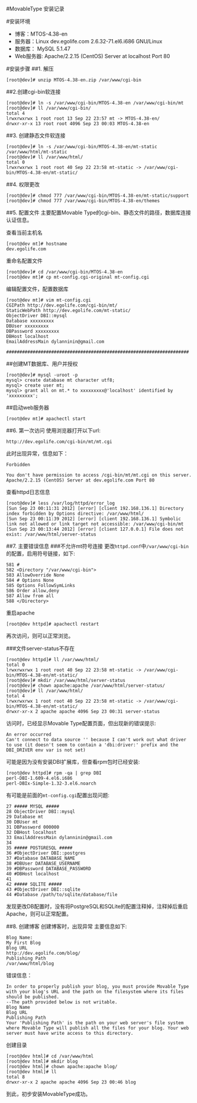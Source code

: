 #MovableType 安装记录

#安装环境
* 博客：MTOS-4.38-en
* 服务器：Linux dev.egolife.com 2.6.32-71.el6.i686 GNU/Linux
* 数据库： MySQL 5.1.47
* Web服务器: Apache/2.2.15 (CentOS) Server at localhost Port 80

#安装步骤
##1. 解压

	[root@dev]# unzip MTOS-4.38-en.zip /var/www/cgi-bin

##2.创建cgi-bin软连接

	[root@dev]# ln -s /var/www/cgi-bin/MTOS-4.38-en /var/www/cgi-bin/mt
	[root@dev]# ll /var/www/cgi-bin/
	total 4
	lrwxrwxrwx 1 root root 13 Sep 22 23:57 mt -> MTOS-4.38-en/
	drwxr-xr-x 13 root root 4096 Sep 23 00:03 MTOS-4.38-en

##3. 创建静态文件软连接

	[root@dev]# ln -s /var/www/cgi-bin/MTOS-4.38-en/mt-static /var/www/html/mt-static
	[root@dev]# ll /var/www/html/
	total 0
	lrwxrwxrwx 1 root root 40 Sep 22 23:58 mt-static -> /var/www/cgi-bin/MTOS-4.38-en/mt-static/

##4. 权限更改

	[root@dev]# chmod 777 /var/www/cgi-bin/MTOS-4.38-en/mt-static/support
	[root@dev]# chmod 777 /var/www/cgi-bin/MTOS-4.38-en/themes

##5. 配置文件
主要配置Movable Type的cgi-bin、静态文件的路径，数据库连接认证信息。

查看当前主机名

	[root@dev mt]# hostname
	dev.egolife.com

重命名配置文件

	[root@dev]# cd /var/www/cgi-bin/MTOS-4.38-en
	[root@dev mt]# cp mt-config.cgi-original mt-config.cgi

编辑配置文件，配置数据库

	[root@dev mt]# vim mt-config.cgi
	CGIPath http://dev.egolife.com/cgi-bin/mt/
	StaticWebPath http://dev.egolife.com/mt-static/
	ObjectDriver DBI::mysql
	Database xxxxxxxxx
	DBUser xxxxxxxxx
	DBPassword xxxxxxxxx
	DBHost localhost
	EmailAddressMain dylanninin@gmail.com
	
	#####################################################################

##创建MT数据库、用户并授权

	[root@dev]# mysql -uroot -p
	mysql> create database mt character utf8;
	mysql> create user mt;
	mysql> grant all on mt.* to xxxxxxxxx@'localhost' identified by 'xxxxxxxxx';

##启动web服务器

	[root@dev mt]# apachectl start

##6. 第一次访问
使用浏览器打开以下url:

	http://dev.egolife.com/cgi-bin/mt/mt.cgi

此时出现异常，信息如下：

	Forbidden
	
	You don't have permission to access /cgi-bin/mt/mt.cgi on this server.
	Apache/2.2.15 (CentOS) Server at dev.egolife.com Port 80

查看httpd日志信息

	[root@dev]# less /var/log/httpd/error_log
	[Sun Sep 23 00:11:31 2012] [error] [client 192.168.136.1] Directory index forbidden by Options directive: /var/www/html/
	[Sun Sep 23 00:11:39 2012] [error] [client 192.168.136.1] Symbolic link not allowed or link target not accessible: /var/www/cgi-bin/mt
	[Sun Sep 23 00:13:44 2012] [error] [client 127.0.0.1] File does not exist: /var/www/html/server-status

##7. 主要错误信息
###不允许mt符号连接
更改`httpd.conf`中`/var/www/cgi-bin`的配置，启用符号链接，如下:
	
	581 #
	582 <Directory "/var/www/cgi-bin">
	583 AllowOverride None
	584 # Options None
	585 Options FollowSymLinks 
	586 Order allow,deny
	587 Allow from all
	588 </Directory>

重启apache

	[root@dev httpd]# apachectl restart

再次访问，则可以正常浏览。

###文件server-status不存在
	
	[root@dev httpd]# ll /var/www/html/
	total 0
	lrwxrwxrwx 1 root root 40 Sep 22 23:58 mt-static -> /var/www/cgi-bin/MTOS-4.38-en/mt-static/
	[root@dev]# mkdir /var/www/html/server-status
	[root@dev]# chown apache:apache /var/www/html/server-status/
	[root@dev]# ll /var/www/html/
	total 4
	lrwxrwxrwx 1 root root 40 Sep 22 23:58 mt-static -> /var/www/cgi-bin/MTOS-4.38-en/mt-static/
	drwxr-xr-x 2 apache apache 4096 Sep 23 00:31 server-status

访问时，已经显示Movable Type配置页面，但出现新的错误提示:
	
	An error occurred
	Can't connect to data source '' because I can't work out what driver to use (it doesn't seem to contain a 'dbi:driver:' prefix and the DBI_DRIVER env var is not set)

可能是因为没有安装DBI扩展库，但查看rpm包时已经安装:

	[root@dev httpd]# rpm -qa | grep DBI
	perl-DBI-1.609-4.el6.i686
	perl-DBIx-Simple-1.32-3.el6.noarch

有可能是前面的`mt-config.cgi`配置出现问题:

	27 ##### MYSQL #####
	28 ObjectDriver DBI::mysql
	29 Database mt
	30 DBUser mt
	31 DBPassword 000000
	32 DBHost localhost
	33 EmailAddressMain dylanninin@gmail.com
	34 
	35 ##### POSTGRESQL #####
	36 #ObjectDriver DBI::postgres
	37 #Database DATABASE_NAME
	38 #DBUser DATABASE_USERNAME
	39 #DBPassword DATABASE_PASSWORD
	40 #DBHost localhost
	41 
	42 ##### SQLITE #####
	43 #ObjectDriver DBI::sqlite
	44 #Database /path/to/sqlite/database/file

发现更改DB配置时，没有将PostgreSQL和SQLite的配置注释掉，注释掉后重启Apache，则可以正常配置。

##8. 创建博客
创建博客时，出现异常
主要信息如下:

	Blog Name:
	My First Blog
	Blog URL
	http://dev.egolife.com/blog/
	Publishing Path
	/var/www/html/blog

错误信息：

	In order to properly publish your blog, you must provide Movable Type with your blog's URL and the path on the filesystem where its files should be published.
	--The path provided below is not writable.
	Blog Name
	Blog URL
	Publishing Path
	Your 'Publishing Path' is the path on your web server's file system where Movable Type will publish all the files for your blog. Your web server must have write access to this directory.

创建目录

	[root@dev html]# cd /var/www/html
	[root@dev html]# mkdir blog
	[root@dev html]# chown apache:apache blog/
	[root@dev html]# ll
	total 8
	drwxr-xr-x 2 apache apache 4096 Sep 23 00:46 blog

到此，初步安装MovableType成功。